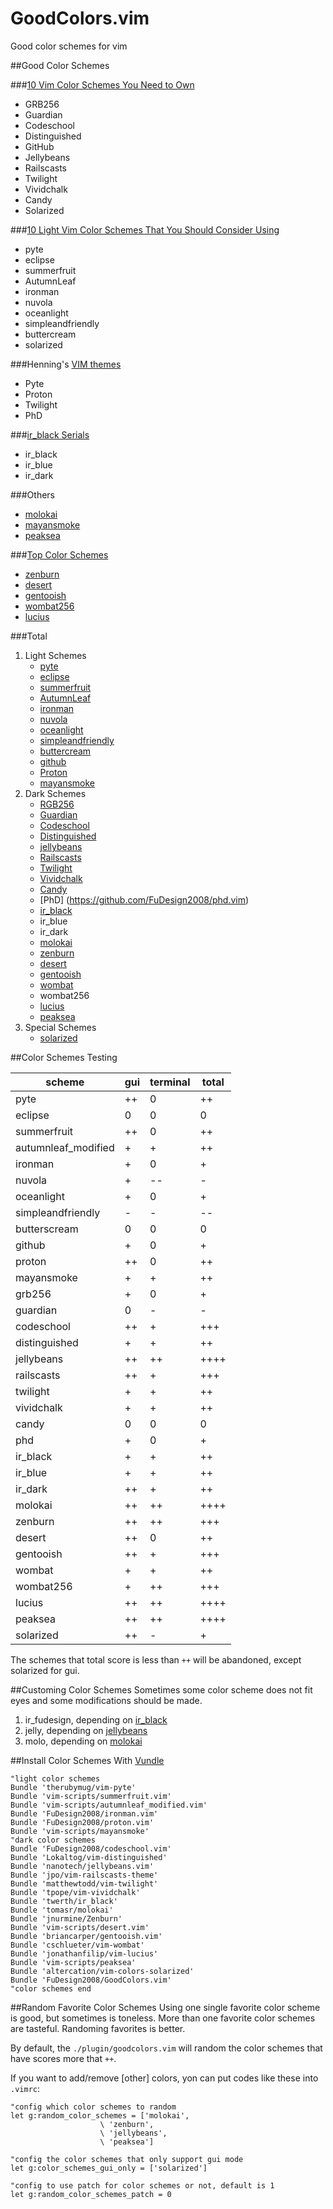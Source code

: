 GoodColors.vim
==============

Good color schemes for vim


##Good Color Schemes


###[10 Vim Color Schemes You Need to Own](http://www.vimninjas.com/2012/08/26/10-vim-color-schemes-you-need-to-own/)

* GRB256
* Guardian
* Codeschool
* Distinguished
* GitHub
* Jellybeans
* Railscasts
* Twilight
* Vividchalk
* Candy
* Solarized

###[10 Light Vim Color Schemes That You Should Consider Using](http://www.vimninjas.com/2012/09/14/10-light-colors/)

* pyte
* eclipse
* summerfruit
* AutumnLeaf
* ironman
* nuvola
* oceanlight
* simpleandfriendly
* buttercream
* solarized

###Henning's [VIM themes](http://leetless.de/vim.html)

* Pyte
* Proton
* Twilight
* PhD

###[ir_black Serials](http://www.github.com/twerth/ir_black)
* ir_black
* ir_blue
* ir_dark

###Others
* [molokai](http://www.github.com/tomasr/molokai)
* [mayansmoke](https://github.com/vim-scripts/mayansmoke)
* [peaksea](https://github.com/vim-scripts/peaksea)

###[Top Color Schemes](http://www.vim.org/scripts/script_search_results.php?keywords=&script_type=color+scheme&order_by=rating&direction=descending&search=search)
* [zenburn](https://github.com/jnurmine/Zenburn)
* [desert](https://github.com/vim-scripts/desert.vim)
* [gentooish](https://github.com/briancarper/gentooish.vim)
* [wombat256](https://github.com/FuDesign2008/vim-wombat256i)
* [lucius](https://github.com/jonathanfilip/vim-lucius)

###Total

1. Light Schemes
    * [pyte](https://github.com/therubymug/vim-pyte)
    * [eclipse](https://github.com/vim-scripts/eclipse.vim)
    * [summerfruit](https://github.com/vim-scripts/summerfruit.vim)
    * [AutumnLeaf](https://github.com/vim-scripts/autumnleaf_modified.vim)
    * [ironman](https://github.com/vim-scripts/ironman.vim)
    * [nuvola](https://github.com/vim-scripts/nuvola.vim)
    * [oceanlight](https://github.com/vim-scripts/oceanlight)
    * [simpleandfriendly](https://github.com/vim-scripts/simpleandfriendly.vim)
    * [buttercream](https://github.com/FuDesign2008/buttercream.vim)
    * [github](https://github.com/FuDesign2008/github.vim)
    * [Proton](https://github.com/FuDesign2008/proton.vim)
    * [mayansmoke](https://github.com/vim-scripts/mayansmoke)
1. Dark Schemes
    * [RGB256](https://github.com/alindeman/grb256)
    * [Guardian](https://github.com/FuDesign2008/guardian.vim)
    * [Codeschool](https://github.com/FuDesign2008/codeschool.vim)
    * [Distinguished](https://github.com/Lokaltog/vim-distinguished)
    * [jellybeans](http://www.github.com/nanotech/jellybeans.vim)
    * [Railscasts](https://github.com/jpo/vim-railscasts-theme)
    * [Twilight](https://github.com/matthewtodd/vim-twilight)
    * [Vividchalk](https://github.com/tpope/vim-vividchalk)
    * [Candy](https://github.com/vim-scripts/candy.vim)
    * [PhD] (https://github.com/FuDesign2008/phd.vim)
    * [ir_black](http://www.github.com/twerth/ir_black)
    * ir_blue
    * ir_dark
    * [molokai](http://www.github.com/tomasr/molokai)
    * [zenburn](https://github.com/jnurmine/Zenburn)
    * [desert](https://github.com/vim-scripts/desert.vim)
    * [gentooish](https://github.com/briancarper/gentooish.vim)
    * [wombat](https://github.com/cschlueter/vim-wombat)
    * wombat256
    * [lucius](https://github.com/jonathanfilip/vim-lucius)
    * [peaksea](https://github.com/vim-scripts/peaksea)
1. Special Schemes
    * [solarized](https://github.com/altercation/vim-colors-solarized)

##Color Schemes Testing

scheme              |gui  |terminal |total
--------------------|-----|---------|------
pyte                |++   |0        |++
eclipse             |0    |0        |0
summerfruit         |++   |0        |++
autumnleaf_modified |+    |+        |++
ironman             |+    |0        |+
nuvola              |+    |--       |-
oceanlight          |+    |0        |+
simpleandfriendly   |-    |-        |--
butterscream        |0    |0        |0
github              |+    |0        |+
proton              |++   |0        |++
mayansmoke          |+    |+        |++
grb256              |+    |0        |+
guardian            |0    |-        |-
codeschool          |++   |+        |+++
distinguished       |+    |+        |++
jellybeans          |++   |++       |++++
railscasts          |++   |+        |+++
twilight            |+    |+        |++
vividchalk          |+    |+        |++
candy               |0    |0        |0
phd                 |+    |0        |+
ir_black            |+    |+        |++
ir_blue             |+    |+        |++
ir_dark             |++   |+        |++
molokai             |++   |++       |++++
zenburn             |++   |++       |+++
desert              |++   |0        |++
gentooish           |++   |+        |+++
wombat              |+    |+        |++
wombat256           |+    |++       |+++
lucius              |++   |++       |++++
peaksea             |++   |++       |++++
solarized           |++   |-        |+

The schemes that total score is less than `++` will be abandoned, except solarized for gui.

##Customing Color Schemes
Sometimes some color scheme does not fit eyes and some modifications should be made.

1. ir_fudesign, depending on [ir_black](http://www.github.com/twerth/ir_black)
1. jelly, depending on [jellybeans](http://www.github.com/nanotech/jellybeans.vim)
1. molo, depending on [molokai](http://www.github.com/tomasr/molokai)

##Install Color Schemes With [Vundle](https://github.com/gmarik/vundle)

```vim
"light color schemes
Bundle 'therubymug/vim-pyte'
Bundle 'vim-scripts/summerfruit.vim'
Bundle 'vim-scripts/autumnleaf_modified.vim'
Bundle 'FuDesign2008/ironman.vim'
Bundle 'FuDesign2008/proton.vim'
Bundle 'vim-scripts/mayansmoke'
"dark color schemes
Bundle 'FuDesign2008/codeschool.vim'
Bundle 'Lokaltog/vim-distinguished'
Bundle 'nanotech/jellybeans.vim'
Bundle 'jpo/vim-railscasts-theme'
Bundle 'matthewtodd/vim-twilight'
Bundle 'tpope/vim-vividchalk'
Bundle 'twerth/ir_black'
Bundle 'tomasr/molokai'
Bundle 'jnurmine/Zenburn'
Bundle 'vim-scripts/desert.vim'
Bundle 'briancarper/gentooish.vim'
Bundle 'cschlueter/vim-wombat'
Bundle 'jonathanfilip/vim-lucius'
Bundle 'vim-scripts/peaksea'
Bundle 'altercation/vim-colors-solarized'
Bundle 'FuDesign2008/GoodColors.vim'
"color schemes end
```

##Random Favorite Color Schemes
Using one single favorite color scheme is good, but sometimes is toneless. More
than one favorite color schemes are tasteful. Randoming favorites is better.

By default, the `./plugin/goodcolors.vim` will random the color schemes that
have scores more that `++`.

If you want to add/remove [other] colors, yon can put codes like these into
`.vimrc`:

```vim
"config which color schemes to random
let g:random_color_schemes = ['molokai',
                    \ 'zenburn',
                    \ 'jellybeans',
                    \ 'peaksea']

"config the color schemes that only support gui mode
let g:color_schemes_gui_only = ['solarized']

"config to use patch for color schemes or not, default is 1
let g:random_color_schemes_patch = 0
```


